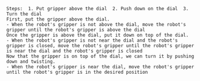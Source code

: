 
    Steps:  1. Put gripper above the dial  2. Push down on the dial  3. Turn the dial
    First, put the gripper above the dial.
    - When the robot's gripper is not above the dial, move the robot's gripper until the robot's gripper is above the dial
    Once the gripper is above the dial, put it down on top of the dial.
    - When the robot's gripper is not near the dial and the robot's gripper is closed, move the robot's gripper until the robot's gripper is near the dial and the robot's gripper is closed
    Now that the gripper is on top of the dial, we can turn it by pushing down and twisting.
    - When the robot's gripper is near the dial, move the robot's gripper until the robot's gripper is in the desired position